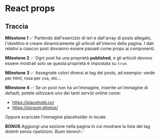 # React props
## Traccia

**Milestone 1** ✅
Partendo dall'esercizio di ieri e dall'array di posts allegato, l'obiettivo è creare dinamicamente gli articoli all'interno della pagina.
I dati relativi a ciascun post dovranno essere passati come props ai componenti. 

**Milestone 2** ✅
Ogni post ha una proprietà **published**, e gli articoli devono essere mostrati solo se questa proprietà è impostata su `true`. 

**Milestone 3** ✅
Assegnate colori diversi ai tag dei posts, ad esempio: verde per html, rosa per css, etc…

**Milestone 4** ✅
Se un post non ha un'immagine, inserite un'immagine di default, potete utilizzare uno dei tanti servizi online come:
- https://placehold.co/
- https://picsum.photos/

Oppure scaricate l'immagine placeholder in locale

**BONUS**
Aggiungi una sezione nella pagina in cui mostrare la lista dei tag distinti senza ripetizioni.
*Buon lavoro!✅*